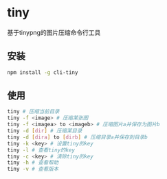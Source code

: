 # tiny
基于tinypng的图片压缩命令行工具

## 安装
```bash
npm install -g cli-tiny
```
## 使用
```bash
tiny # 压缩当前目录
tiny -f <image> # 压缩某张图
tiny -f <imagea> to <imageb> # 压缩图片a并保存为图片b
tiny -d [dir] # 压缩某目录
tiny -d [dira] to [dirb] # 压缩目录a并保存到目录b
tiny -k <key> # 设置tiny的key
tiny -l # 查看tiny的key
tiny -c <key> # 清除tiny的key
tiny -h # 查看帮助
tiny -v # 查看版本
```
